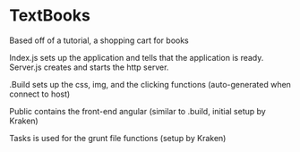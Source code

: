 TextBooks
===========
Based off of a tutorial, a shopping cart for books

Index.js sets up the application and tells that the application is ready.
Server.js creates and starts the http server.

.Build sets up the css, img, and the clicking functions (auto-generated when connect to host)

Public contains the front-end angular (similar to .build, initial setup by Kraken)

Tasks is used for the grunt file functions (setup by Kraken)